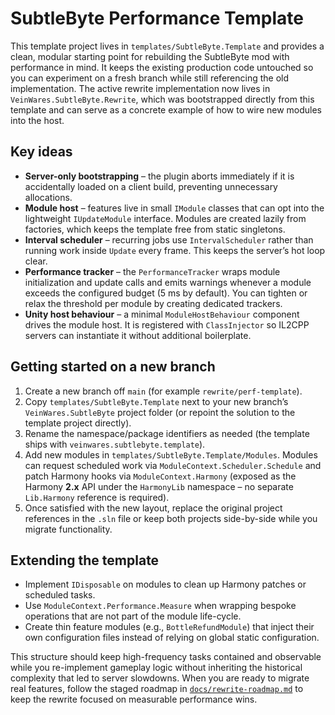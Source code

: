 # SubtleByte Performance Template

This template project lives in `templates/SubtleByte.Template` and provides a clean, modular
starting point for rebuilding the SubtleByte mod with performance in mind. It keeps the
existing production code untouched so you can experiment on a fresh branch while still
referencing the old implementation. The active rewrite implementation now lives in
`VeinWares.SubtleByte.Rewrite`, which was bootstrapped directly from this template and can
serve as a concrete example of how to wire new modules into the host.

## Key ideas

- **Server-only bootstrapping** – the plugin aborts immediately if it is accidentally
  loaded on a client build, preventing unnecessary allocations.
- **Module host** – features live in small `IModule` classes that can opt into the
  lightweight `IUpdateModule` interface. Modules are created lazily from factories,
  which keeps the template free from static singletons.
- **Interval scheduler** – recurring jobs use `IntervalScheduler` rather than running
  work inside `Update` every frame. This keeps the server’s hot loop clear.
- **Performance tracker** – the `PerformanceTracker` wraps module initialization and
  update calls and emits warnings whenever a module exceeds the configured budget
  (5 ms by default). You can tighten or relax the threshold per module by creating
  dedicated trackers.
- **Unity host behaviour** – a minimal `ModuleHostBehaviour` component drives the module
  host. It is registered with `ClassInjector` so IL2CPP servers can instantiate it
  without additional boilerplate.

## Getting started on a new branch

1. Create a new branch off `main` (for example `rewrite/perf-template`).
2. Copy `templates/SubtleByte.Template` next to your new branch’s `VeinWares.SubtleByte`
   project folder (or repoint the solution to the template project directly).
3. Rename the namespace/package identifiers as needed (the template ships with
   `veinwares.subtlebyte.template`).
4. Add new modules in `templates/SubtleByte.Template/Modules`. Modules can request
   scheduled work via `ModuleContext.Scheduler.Schedule` and patch Harmony hooks via
   `ModuleContext.Harmony` (exposed as the Harmony **2.x** API under the
   `HarmonyLib` namespace – no separate `Lib.Harmony` reference is required).
5. Once satisfied with the new layout, replace the original project references in the
   `.sln` file or keep both projects side-by-side while you migrate functionality.

## Extending the template

- Implement `IDisposable` on modules to clean up Harmony patches or scheduled tasks.
- Use `ModuleContext.Performance.Measure` when wrapping bespoke operations that are
  not part of the module life-cycle.
- Create thin feature modules (e.g., `BottleRefundModule`) that inject their own
  configuration files instead of relying on global static configuration.

This structure should keep high-frequency tasks contained and observable while you
re-implement gameplay logic without inheriting the historical complexity that led to
server slowdowns. When you are ready to migrate real features, follow the staged
roadmap in [`docs/rewrite-roadmap.md`](./rewrite-roadmap.md) to keep the rewrite
focused on measurable performance wins.
